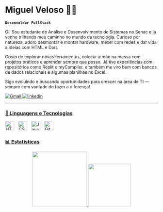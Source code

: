 # Miguel Veloso 👨‍💻

**`Desenvoldor FullStack`**

Oi! Sou estudante de Análise e Desenvolvimento de Sistemas no Senac e já venho trilhando meu caminho no mundo da tecnologia. Curioso por natureza, adoro desmontar e montar hardware, mexer com redes e dar vida a ideias com HTML e Dart.

Gosto de explorar novas ferramentas, colocar a mão na massa com projetos práticos e aprender sempre que posso. Já tive experiências com repositórios como Replit e myCompiler, e também me viro bem com bancos de dados relacionais e algumas planilhas no Excel.

Sigo evoluindo e buscando oportunidades para crescer na área de TI — sempre com vontade de fazer a diferença!
<p align="left">
    <a href="https://miguelvmpereira@gmail.com">
        <img 
            alt="Gmail" 
            title="Aqui é o meu email" 
            src="https://img.shields.io/badge/-Gmail-%23333?color=9400ba&labelColor=9400ba&style=for-the-badge&logo=gmail&logoColor=white"
        />
    </a>
    <a href="https://www.linkedin.com/in/miguelvelosodev/">
        <img 
            alt="linkedin" 
            title="Me siga no linkedin" 
            src="https://img.shields.io/badge/linkedin-000000?color=9400ba&labelColor=9400ba&style=for-the-badge&logo=Threads&logoColor=white"
    </a>
</p>

---

### 🤖 Linguagens e Tecnologias 

<img 
    align="left" 
    alt="HTML"
    title="HTML" 
    width="30px" 
    style="padding-right: 10px;" 
    src="https://cdn.jsdelivr.net/gh/devicons/devicon@latest/icons/html5/html5-original.svg" 
/>
<img 
    align="left" 
    alt="CSS" 
    title="CSS"
    width="30px" 
    style="padding-right: 10px;" 
    src="https://cdn.jsdelivr.net/gh/devicons/devicon@latest/icons/css3/css3-original.svg" 
/>
<img 
    align="left" 
    alt="JavaScript" 
    title="JavaScript"
    width="30px" 
    style="padding-right: 10px;" 
    src="https://cdn.jsdelivr.net/gh/devicons/devicon@latest/icons/javascript/javascript-original.svg" 
/>

<img 
    align="left" 
    alt="Git" 
    title="Git"
    width="30px" 
    style="padding-right: 10px;" 
    src="https://cdn.jsdelivr.net/gh/devicons/devicon@latest/icons/git/git-original.svg" 
/>

<br/>
<br/>

### 📊 Estatísticas

<div align="center">
  <a href="https://github.com/MiguelVelosoo">
  <img height="180em" src="https://github-readme-stats.vercel.app/api?username=MiguelVelosoo&show_icons=true&theme=midnight-purple&include_all_commits=true&count_private=true"/>
  <img height="140em" src="https://github-readme-stats.vercel.app/api/top-langs/?username=MiguelVelosoo&layout=compact&langs_count=7&theme=midnight-purple"/>
</div>


